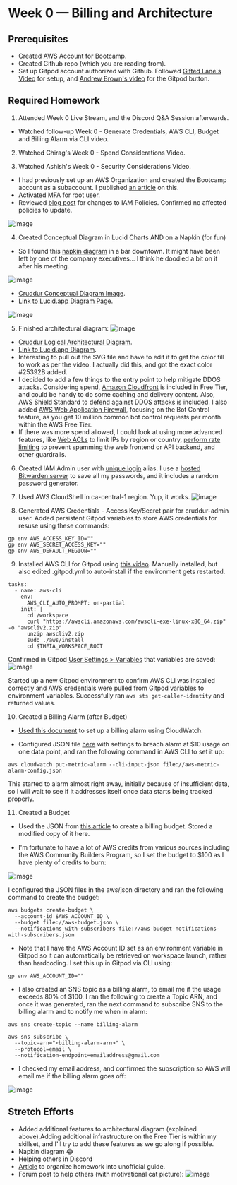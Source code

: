 # Week 0 — Billing and Architecture



## Prerequisites
* Created AWS Account for Bootcamp.
* Created Github repo (which you are reading from).
* Set up Gitpod account authorized with Github.  Followed [Gifted Lane's Video](https://www.youtube.com/watch?v=yh9kz9Sh1T8) for setup, and [Andrew Brown's video](https://www.youtube.com/watch?v=A6_c-hJmehs) for the Gitpod button.



## Required Homework

1. Attended Week 0 Live Stream, and the Discord Q&A Session afterwards.
  * Watched follow-up Week 0 -  Generate Credentials, AWS CLI, Budget and Billing Alarm via CLI video.

2. Watched Chirag's Week 0 - Spend Considerations Video.

3. Watched Ashish's Week 0 - Security Considerations Video.
  * I had previously set up an AWS Organization and created the Bootcamp account as a subaccount.  I published [an article](https://www.linuxtek.ca/2023/02/07/aws-cloud-project-boot-camp-week-0-tips-and-tricks/) on this.
  * Activated MFA for root user.
  * Reviewed [blog post](https://aws.amazon.com/blogs/aws-cloud-financial-management/changes-to-aws-billing-cost-management-and-account-consoles-permissions/) for changes to IAM Policies.  Confirmed no affected policies to update.  

  ![image](../_docs/assets/week0/SecurityRecommendations.png)

4.  Created Conceptual Diagram in Lucid Charts AND on a Napkin (for fun)
  
  * So I found this [napkin diagram](../_docs/assets/week0/InvestorNapkinConcept.png) in a bar downtown.  It might have been left by one of the company executives... I think he doodled a bit on it after his meeting.

![image](../_docs/assets/week0/InvestorNapkinConcept.png)

  * [Cruddur Conceptual Diagram Image](../_docs/assets/week0/CruddurConceptualDiagram.png).
  * [Link to Lucid.app Diagram Page](https://lucid.app/lucidchart/7b1529ce-a0a8-4286-9c06-b24db24e74b2/edit?viewport_loc=-709%2C-185%2C3072%2C1563%2C0_0&invitationId=inv_00523f1f-f0cb-42a0-9222-c5c55ec7500b).

![image](../_docs/assets/week0/CruddurConceptualDiagram.png)

5.  Finished architectural diagram:
![image](../_docs/assets/week0/CruddurLogicalDiagram.png)
  * [Cruddur Logical Architectural Diagram](../_docs/assets/week0/CruddurLogicalDiagram.png).  
  * [Link to Lucid.app Diagram](https://lucid.app/lucidchart/7c5f8bda-7f82-4968-a9fa-9c824462d257/edit?viewport_loc=507%2C60%2C3072%2C1563%2C0_0&invitationId=inv_b5f72136-14bb-482f-9478-a8d4f15e3e20).
  * Interesting to pull out the SVG file and have to edit it to get the color fill to work as per the video.  I actually did this, and got the exact color #25392B added.  
  * I decided to add a few things to the entry point to help mitigate DDOS attacks.  Considering spend, [Amazon Cloudfront](https://aws.amazon.com/cloudfront/pricing/) is included in Free Tier, and could be handy to do some caching and delivery content.  Also, AWS Shield Standard to defend against DDOS attacks is included.  I also added [AWS Web Application Firewall](https://aws.amazon.com/waf/), focusing on the Bot Control feature, as you get 10 million common bot control requests per month within the AWS Free Tier.
  * If there was more spend allowed, I could look at using more advanced features, like [Web ACLs](https://docs.aws.amazon.com/waf/latest/developerguide/web-acl.html) to limit IPs by region or country, [perform rate limiting](https://docs.aws.amazon.com/waf/latest/developerguide/waf-rule-statement-type-rate-based.html) to prevent spamming the web frontend or API backend, and other guardrails.  

6.  Created IAM Admin user with [unique login](https://linuxtekbootcamp.signin.aws.amazon.com/console) alias.  I use a [hosted Bitwarden server](https://www.linuxtek.ca/2023/01/03/self-hosting-bitwarden-on-aws/) to save all my passwords, and it includes a random password generator.

7.  Used AWS CloudShell in ca-central-1 region.  Yup, it works.
![image](../_docs/assets/week0/cloudshellwow.png)


8.  Generated AWS Credentials - Access Key/Secret pair for cruddur-admin user.  Added persistent Gitpod variables to store AWS credentials for resuse using these commands:

```
gp env AWS_ACCESS_KEY_ID=""
gp env AWS_SECRET_ACCESS_KEY=""
gp env AWS_DEFAULT_REGION=""
```

9.  Installed AWS CLI for Gitpod using [this video](https://youtu.be/OdUnNuKylHg).  Manually installed, but also edited .gitpod.yml to auto-install if the environment gets restarted.

```
tasks:
  - name: aws-cli
    env:
      AWS_CLI_AUTO_PROMPT: on-partial
    init: |
      cd /workspace
      curl "https://awscli.amazonaws.com/awscli-exe-linux-x86_64.zip" -o "awscliv2.zip"
      unzip awscliv2.zip
      sudo ./aws/install
      cd $THEIA_WORKSPACE_ROOT
```

Confirmed in Gitpod [User Settings > Variables](https://gitpod.io/user/variables) that variables are saved:
![image](../_docs/assets/week0/GitpodVariables.png)

Started up a new Gitpod environment to confirm AWS CLI was installed correctly and AWS credentials were pulled from Gitpod variables to environment variables.  Successfully ran ```aws sts get-caller-identity``` and returned values.

10.  Created a Billing Alarm (after Budget)

* [Used this document](https://docs.aws.amazon.com/AmazonCloudWatch/latest/monitoring/monitor_estimated_charges_with_cloudwatch.html) to set up a billing alarm using CloudWatch.

* Configured JSON file [here](../aws/json/aws-metric-alarm-config.json) with settings to breach alarm at $10 usage on one data point, and ran the following command in AWS CLI to set it up:

```
aws cloudwatch put-metric-alarm --cli-input-json file://aws-metric-alarm-config.json
```

This started to alarm almost right away, initially because of insufficient data, so I will wait to see if it addresses itself once data starts being tracked properly.

11.  Created a Budget

  * Used the JSON from [this article](https://awscli.amazonaws.com/v2/documentation/api/latest/reference/budgets/create-budget.html) to create a billing budget.  Stored a modified copy of it here.

  * I'm fortunate to have a lot of AWS credits from various sources including the AWS Community Builders Program, so I set the budget to $100 as I have plenty of credits to burn:

  ![image](../_docs/assets/week0/AWSCredits.png)

  I configured the JSON files in the aws/json directory and ran the following command to create the budget:

  ```
  aws budgets create-budget \
    --account-id $AWS_ACCOUNT_ID \
    --budget file://aws-budget.json \
    --notifications-with-subscribers file://aws-budget-notifications-with-subscribers.json
  ```

  * Note that I have the AWS Account ID set as an environment variable in Gitpod so it can automatically be retrieved on workspace launch, rather than hardcoding.  I set this up in Gitpod via CLI using:
  
  ```
  gp env AWS_ACCOUNT_ID=""
  ```

  * I also created an SNS topic as a billing alarm, to email me if the usage exceeds 80% of $100.  I ran the following to create a Topic ARN, and once it was generated, ran the next command to subscribe SNS to the billing alarm and to notify me when in alarm:

  ```
  aws sns create-topic --name billing-alarm

  aws sns subscribe \
    --topic-arn="<billing-alarm-arn>" \
    --protocol=email \
    --notification-endpoint=emailaddress@gmail.com
```

* I checked my email address, and confirmed the subscription so AWS will email me if the billing alarm goes off:

![image](../_docs/assets/week0/SNSSubscription.png)

## Stretch Efforts

* Added additional features to architectural diagram (explained above).Adding additional infrastructure on the Free Tier is within my skillset, and I'll try to add these features as we go along if possible.
* Napkin diagram 😂
* Helping others in Discord
* [Article](https://www.linuxtek.ca/2023/02/12/aws-cloud-project-bootcamp-week-0-unofficial-homework-guide/) to organize homework into unofficial guide.
* Forum post to help others (with motivational cat picture):
![image](../_docs/assets/week0/GitpodForumPost.png)